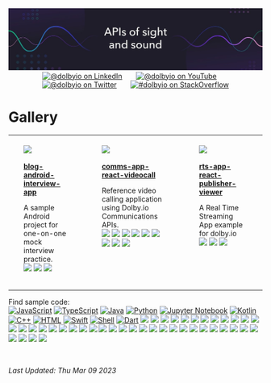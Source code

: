 <div align="center">
  <a href="https://dolby.io"><img src="https://github.com/dio-community/.github/blob/main/assets/dolbyio-apis-sight-sound.jpg?raw=true" /></a>
</div>

<div id="social" align="center">
  <a href="https://www.linkedin.com/company/dolbyio/" target="_blank"><img src="https://img.shields.io/badge/LinkedIn-0077B5?style=flat-square&logo=linkedin&logoColor=white" alt="@dolbyio on LinkedIn" /></a>
  &nbsp; &nbsp; &nbsp;
  <a href="https://youtube.com/@dolbyio" target="_blank"><img src="https://img.shields.io/badge/YouTube-red?style=flat-square&logo=youtube&logoColor=white" alt="@dolbyio on YouTube" /></a>
  &nbsp; &nbsp; &nbsp;
  <a href="https://twitter.com/dolbyio" target="_blank"><img src="https://img.shields.io/badge/Twitter-blue?style=flat-square&logo=twitter&logoColor=white" alt="@dolbyio on Twitter" /></a>
  &nbsp; &nbsp; &nbsp;
  <a href="https://stackoverflow.com/questions/tagged/dolbyio" target="_blank"><img src="https://img.shields.io/badge/StackOverflow-orange?style=flat-square&logo=stackoverflow&logoColor=white" alt="#dolbyio on StackOverflow" /></a>
</div>

# Gallery
<div id="gallery">

<div align="center">
<table width="75%">
<tr>

<td width="25%" valign="top" style="padding-top: 20px; padding-bottom: 20px; padding-left: 30px; padding-right: 30px;">
<a href="https://github.com/dolbyio-samples/blog-android-interview-app"><img src="https://repository-images.githubusercontent.com/358408084/61a9eb96-f356-4cd2-ad5c-b62598133bab" /></a>
<p>
<b>
<a href="https://github.com/dolbyio-samples/blog-android-interview-app">blog-android-interview-app</b>
</a>
</p>
<p>A sample Android project for one-on-one mock interview practice.<br/>
 <a href="https://github.com/dolbyio-samples?tab=repositories&q=topic%3Aandroid&type=&language=&sort=stargazers"><img src="https://img.shields.io/badge/android-blue?style=pill" /></a>  <a href="https://github.com/dolbyio-samples?tab=repositories&q=topic%3Agithub-gallery&type=&language=&sort=stargazers"><img src="https://img.shields.io/badge/github--gallery-blue?style=pill" /></a>  <a href="https://github.com/dolbyio-samples?tab=repositories&q=topic%3Aheroku&type=&language=&sort=stargazers"><img src="https://img.shields.io/badge/heroku-blue?style=pill" /></a> 
</p>
</td>

<td width="25%" valign="top" style="padding-top: 20px; padding-bottom: 20px; padding-left: 30px; padding-right: 30px;">
<a href="https://github.com/dolbyio-samples/comms-app-react-videocall"><img src="https://repository-images.githubusercontent.com/517482070/5fe57844-ef45-4a99-a965-e6ecebc0a1a5" /></a>
<p>
<b>
<a href="https://github.com/dolbyio-samples/comms-app-react-videocall">comms-app-react-videocall</b>
</a>
</p>
<p>Reference video calling application using Dolby.io Communications APIs.<br/>
 <a href="https://github.com/dolbyio-samples?tab=repositories&q=topic%3Adolby&type=&language=&sort=stargazers"><img src="https://img.shields.io/badge/dolby-blue?style=pill" /></a>  <a href="https://github.com/dolbyio-samples?tab=repositories&q=topic%3Adolbyio&type=&language=&sort=stargazers"><img src="https://img.shields.io/badge/dolbyio-blue?style=pill" /></a>  <a href="https://github.com/dolbyio-samples?tab=repositories&q=topic%3Ajavascript&type=&language=&sort=stargazers"><img src="https://img.shields.io/badge/javascript-blue?style=pill" /></a>  <a href="https://github.com/dolbyio-samples?tab=repositories&q=topic%3Areact&type=&language=&sort=stargazers"><img src="https://img.shields.io/badge/react-blue?style=pill" /></a>  <a href="https://github.com/dolbyio-samples?tab=repositories&q=topic%3Atypescript&type=&language=&sort=stargazers"><img src="https://img.shields.io/badge/typescript-blue?style=pill" /></a>  <a href="https://github.com/dolbyio-samples?tab=repositories&q=topic%3Avideo-conferencing&type=&language=&sort=stargazers"><img src="https://img.shields.io/badge/video--conferencing-blue?style=pill" /></a>  <a href="https://github.com/dolbyio-samples?tab=repositories&q=topic%3Avideocall&type=&language=&sort=stargazers"><img src="https://img.shields.io/badge/videocall-blue?style=pill" /></a>  <a href="https://github.com/dolbyio-samples?tab=repositories&q=topic%3Awebrtc&type=&language=&sort=stargazers"><img src="https://img.shields.io/badge/webrtc-blue?style=pill" /></a>  <a href="https://github.com/dolbyio-samples?tab=repositories&q=topic%3Agithub-gallery&type=&language=&sort=stargazers"><img src="https://img.shields.io/badge/github--gallery-blue?style=pill" /></a> 
</p>
</td>

<td width="25%" valign="top" style="padding-top: 20px; padding-bottom: 20px; padding-left: 30px; padding-right: 30px;">
<a href="https://github.com/dolbyio-samples/rts-app-react-publisher-viewer"><img src="https://repository-images.githubusercontent.com/550582986/a53873de-0e39-4b07-b14b-dcdc66650ac0" /></a>
<p>
<b>
<a href="https://github.com/dolbyio-samples/rts-app-react-publisher-viewer">rts-app-react-publisher-viewer</b>
</a>
</p>
<p>A Real Time Streaming App example for dolby.io<br/>
 <a href="https://github.com/dolbyio-samples?tab=repositories&q=topic%3Adolbyio&type=&language=&sort=stargazers"><img src="https://img.shields.io/badge/dolbyio-blue?style=pill" /></a>  <a href="https://github.com/dolbyio-samples?tab=repositories&q=topic%3Arealtime-streaming&type=&language=&sort=stargazers"><img src="https://img.shields.io/badge/realtime--streaming-blue?style=pill" /></a>  <a href="https://github.com/dolbyio-samples?tab=repositories&q=topic%3Agithub-gallery&type=&language=&sort=stargazers"><img src="https://img.shields.io/badge/github--gallery-blue?style=pill" /></a> 
</p>
</td>

</tr>
<tr>

</tr>
</table>
</div>


<p>Find sample code:<br/>
<a href="https://github.com/orgs/dolbyio-samples/repositories?q=language%3AJavaScript&type=&language=&sort=stargazers"><img src="https://img.shields.io/badge/JavaScript-32-lightgrey?logo=JavaScript&label=JavaScript&labelColor=000000" alt="JavaScript" /></a> <a href="https://github.com/orgs/dolbyio-samples/repositories?q=language%3ATypeScript&type=&language=&sort=stargazers"><img src="https://img.shields.io/badge/TypeScript-8-lightgrey?logo=TypeScript&label=TypeScript&labelColor=000000" alt="TypeScript" /></a> <a href="https://github.com/orgs/dolbyio-samples/repositories?q=language%3AJava&type=&language=&sort=stargazers"><img src="https://img.shields.io/badge/Java-5-lightgrey?logo=Java&label=Java&labelColor=000000" alt="Java" /></a> <a href="https://github.com/orgs/dolbyio-samples/repositories?q=language%3APython&type=&language=&sort=stargazers"><img src="https://img.shields.io/badge/Python-4-lightgrey?logo=Python&label=Python&labelColor=000000" alt="Python" /></a> <a href="https://github.com/orgs/dolbyio-samples/repositories?q=language%3AJupyter Notebook&type=&language=&sort=stargazers"><img src="https://img.shields.io/badge/Jupyter Notebook-3-lightgrey?logo=Jupyter Notebook&label=Jupyter Notebook&labelColor=000000" alt="Jupyter Notebook" /></a> <a href="https://github.com/orgs/dolbyio-samples/repositories?q=language%3AKotlin&type=&language=&sort=stargazers"><img src="https://img.shields.io/badge/Kotlin-3-lightgrey?logo=Kotlin&label=Kotlin&labelColor=000000" alt="Kotlin" /></a> <a href="https://github.com/orgs/dolbyio-samples/repositories?q=language%3AC++&type=&language=&sort=stargazers"><img src="https://img.shields.io/badge/C++-3-lightgrey?logo=C++&label=C++&labelColor=000000" alt="C++" /></a> <a href="https://github.com/orgs/dolbyio-samples/repositories?q=language%3AHTML&type=&language=&sort=stargazers"><img src="https://img.shields.io/badge/HTML-2-lightgrey?logo=HTML&label=HTML&labelColor=000000" alt="HTML" /></a> <a href="https://github.com/orgs/dolbyio-samples/repositories?q=language%3ASwift&type=&language=&sort=stargazers"><img src="https://img.shields.io/badge/Swift-2-lightgrey?logo=Swift&label=Swift&labelColor=000000" alt="Swift" /></a> <a href="https://github.com/orgs/dolbyio-samples/repositories?q=language%3AShell&type=&language=&sort=stargazers"><img src="https://img.shields.io/badge/Shell-1-lightgrey?logo=Shell&label=Shell&labelColor=000000" alt="Shell" /></a> <a href="https://github.com/orgs/dolbyio-samples/repositories?q=language%3ADart&type=&language=&sort=stargazers"><img src="https://img.shields.io/badge/Dart-1-lightgrey?logo=Dart&label=Dart&labelColor=000000" alt="Dart" /></a> 
 <a href="https://github.com/orgs/dolbyio-samples/repositories?q=topic%3Adolbyio&type=&language=&sort=stargazers"><img src="https://img.shields.io/static/v1?label=dolbyio&message=16&labelColor=blue" /></a>  <a href="https://github.com/orgs/dolbyio-samples/repositories?q=topic%3Awebrtc&type=&language=&sort=stargazers"><img src="https://img.shields.io/static/v1?label=webrtc&message=12&labelColor=blue" /></a>  <a href="https://github.com/orgs/dolbyio-samples/repositories?q=topic%3Ablog&type=&language=&sort=stargazers"><img src="https://img.shields.io/static/v1?label=blog&message=8&labelColor=blue" /></a>  <a href="https://github.com/orgs/dolbyio-samples/repositories?q=topic%3Ajavascript&type=&language=&sort=stargazers"><img src="https://img.shields.io/static/v1?label=javascript&message=7&labelColor=blue" /></a>  <a href="https://github.com/orgs/dolbyio-samples/repositories?q=topic%3Agetting-started&type=&language=&sort=stargazers"><img src="https://img.shields.io/static/v1?label=getting-started&message=6&labelColor=blue" /></a>  <a href="https://github.com/orgs/dolbyio-samples/repositories?q=topic%3Aandroid&type=&language=&sort=stargazers"><img src="https://img.shields.io/static/v1?label=android&message=4&labelColor=blue" /></a>  <a href="https://github.com/orgs/dolbyio-samples/repositories?q=topic%3Aios&type=&language=&sort=stargazers"><img src="https://img.shields.io/static/v1?label=ios&message=3&labelColor=blue" /></a>  <a href="https://github.com/orgs/dolbyio-samples/repositories?q=topic%3Adolby&type=&language=&sort=stargazers"><img src="https://img.shields.io/static/v1?label=dolby&message=3&labelColor=blue" /></a>  <a href="https://github.com/orgs/dolbyio-samples/repositories?q=topic%3Aelectron&type=&language=&sort=stargazers"><img src="https://img.shields.io/static/v1?label=electron&message=2&labelColor=blue" /></a>  <a href="https://github.com/orgs/dolbyio-samples/repositories?q=topic%3Aspatial-audio&type=&language=&sort=stargazers"><img src="https://img.shields.io/static/v1?label=spatial-audio&message=2&labelColor=blue" /></a>  <a href="https://github.com/orgs/dolbyio-samples/repositories?q=topic%3Areact-native&type=&language=&sort=stargazers"><img src="https://img.shields.io/static/v1?label=react-native&message=2&labelColor=blue" /></a>  <a href="https://github.com/orgs/dolbyio-samples/repositories?q=topic%3Areact&type=&language=&sort=stargazers"><img src="https://img.shields.io/static/v1?label=react&message=2&labelColor=blue" /></a>  <a href="https://github.com/orgs/dolbyio-samples/repositories?q=topic%3Aflutter&type=&language=&sort=stargazers"><img src="https://img.shields.io/static/v1?label=flutter&message=2&labelColor=blue" /></a>  <a href="https://github.com/orgs/dolbyio-samples/repositories?q=topic%3Aswift&type=&language=&sort=stargazers"><img src="https://img.shields.io/static/v1?label=swift&message=1&labelColor=blue" /></a>  <a href="https://github.com/orgs/dolbyio-samples/repositories?q=topic%3Afeatured&type=&language=&sort=stargazers"><img src="https://img.shields.io/static/v1?label=featured&message=1&labelColor=blue" /></a>  <a href="https://github.com/orgs/dolbyio-samples/repositories?q=topic%3Amixer-layout&type=&language=&sort=stargazers"><img src="https://img.shields.io/static/v1?label=mixer-layout&message=1&labelColor=blue" /></a>  <a href="https://github.com/orgs/dolbyio-samples/repositories?q=topic%3Amixer&type=&language=&sort=stargazers"><img src="https://img.shields.io/static/v1?label=mixer&message=1&labelColor=blue" /></a>  <a href="https://github.com/orgs/dolbyio-samples/repositories?q=topic%3Apowerpoint&type=&language=&sort=stargazers"><img src="https://img.shields.io/static/v1?label=powerpoint&message=1&labelColor=blue" /></a>  <a href="https://github.com/orgs/dolbyio-samples/repositories?q=topic%3Apresentation&type=&language=&sort=stargazers"><img src="https://img.shields.io/static/v1?label=presentation&message=1&labelColor=blue" /></a>  <a href="https://github.com/orgs/dolbyio-samples/repositories?q=topic%3Afirebase&type=&language=&sort=stargazers"><img src="https://img.shields.io/static/v1?label=firebase&message=1&labelColor=blue" /></a>  <a href="https://github.com/orgs/dolbyio-samples/repositories?q=topic%3Aheroku&type=&language=&sort=stargazers"><img src="https://img.shields.io/static/v1?label=heroku&message=1&labelColor=blue" /></a>  <a href="https://github.com/orgs/dolbyio-samples/repositories?q=topic%3Asdk&type=&language=&sort=stargazers"><img src="https://img.shields.io/static/v1?label=sdk&message=1&labelColor=blue" /></a>  <a href="https://github.com/orgs/dolbyio-samples/repositories?q=topic%3Aangular&type=&language=&sort=stargazers"><img src="https://img.shields.io/static/v1?label=angular&message=1&labelColor=blue" /></a>  <a href="https://github.com/orgs/dolbyio-samples/repositories?q=topic%3Aangularjs&type=&language=&sort=stargazers"><img src="https://img.shields.io/static/v1?label=angularjs&message=1&labelColor=blue" /></a>  <a href="https://github.com/orgs/dolbyio-samples/repositories?q=topic%3Aazure-functions&type=&language=&sort=stargazers"><img src="https://img.shields.io/static/v1?label=azure-functions&message=1&labelColor=blue" /></a>  <a href="https://github.com/orgs/dolbyio-samples/repositories?q=topic%3Aazure-storage&type=&language=&sort=stargazers"><img src="https://img.shields.io/static/v1?label=azure-storage&message=1&labelColor=blue" /></a>  <a href="https://github.com/orgs/dolbyio-samples/repositories?q=topic%3Atypescript&type=&language=&sort=stargazers"><img src="https://img.shields.io/static/v1?label=typescript&message=1&labelColor=blue" /></a>  <a href="https://github.com/orgs/dolbyio-samples/repositories?q=topic%3Avideo-conferencing&type=&language=&sort=stargazers"><img src="https://img.shields.io/static/v1?label=video-conferencing&message=1&labelColor=blue" /></a>  <a href="https://github.com/orgs/dolbyio-samples/repositories?q=topic%3Avideocall&type=&language=&sort=stargazers"><img src="https://img.shields.io/static/v1?label=videocall&message=1&labelColor=blue" /></a>  <a href="https://github.com/orgs/dolbyio-samples/repositories?q=topic%3Awebrtc-demos&type=&language=&sort=stargazers"><img src="https://img.shields.io/static/v1?label=webrtc-demos&message=1&labelColor=blue" /></a>  <a href="https://github.com/orgs/dolbyio-samples/repositories?q=topic%3Amusic&type=&language=&sort=stargazers"><img src="https://img.shields.io/static/v1?label=music&message=1&labelColor=blue" /></a>  <a href="https://github.com/orgs/dolbyio-samples/repositories?q=topic%3Arealtime-streaming&type=&language=&sort=stargazers"><img src="https://img.shields.io/static/v1?label=realtime-streaming&message=1&labelColor=blue" /></a>  <a href="https://github.com/orgs/dolbyio-samples/repositories?q=topic%3Aaugmented-reality&type=&language=&sort=stargazers"><img src="https://img.shields.io/static/v1?label=augmented-reality&message=1&labelColor=blue" /></a>  <a href="https://github.com/orgs/dolbyio-samples/repositories?q=topic%3Avideo&type=&language=&sort=stargazers"><img src="https://img.shields.io/static/v1?label=video&message=1&labelColor=blue" /></a>  <a href="https://github.com/orgs/dolbyio-samples/repositories?q=topic%3Ahackathon&type=&language=&sort=stargazers"><img src="https://img.shields.io/static/v1?label=hackathon&message=1&labelColor=blue" /></a>  <a href="https://github.com/orgs/dolbyio-samples/repositories?q=topic%3Aunity&type=&language=&sort=stargazers"><img src="https://img.shields.io/static/v1?label=unity&message=1&labelColor=blue" /></a>  <a href="https://github.com/orgs/dolbyio-samples/repositories?q=topic%3Aunreal&type=&language=&sort=stargazers"><img src="https://img.shields.io/static/v1?label=unreal&message=1&labelColor=blue" /></a>  <a href="https://github.com/orgs/dolbyio-samples/repositories?q=topic%3Astreaming&type=&language=&sort=stargazers"><img src="https://img.shields.io/static/v1?label=streaming&message=1&labelColor=blue" /></a>  <a href="https://github.com/orgs/dolbyio-samples/repositories?q=topic%3Awebsdk&type=&language=&sort=stargazers"><img src="https://img.shields.io/static/v1?label=websdk&message=1&labelColor=blue" /></a>  <a href="https://github.com/orgs/dolbyio-samples/repositories?q=topic%3Aworkshop&type=&language=&sort=stargazers"><img src="https://img.shields.io/static/v1?label=workshop&message=1&labelColor=blue" /></a>  <a href="https://github.com/orgs/dolbyio-samples/repositories?q=topic%3Amilicast&type=&language=&sort=stargazers"><img src="https://img.shields.io/static/v1?label=milicast&message=1&labelColor=blue" /></a> 
</p>


</div>

<div>&nbsp;</div>

*Last Updated: Thu Mar 09 2023*